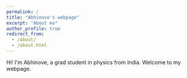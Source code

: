 ```yaml
---
permalink: /
title: "Abhinove's webpage"
excerpt: "About me"
author_profile: true
redirect_from: 
  - /about/
  - /about.html
---
```


Hi!
I'm Abhinove, a grad student in physics from India. Welcome to my webpage. 


